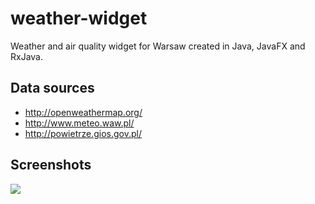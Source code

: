 # weather-widget
Weather and air quality widget for Warsaw created in Java, JavaFX and RxJava.

## Data sources

* http://openweathermap.org/
* http://www.meteo.waw.pl/
* http://powietrze.gios.gov.pl/

## Screenshots
![](https://i.imgur.com/tmDrBRt.png)
